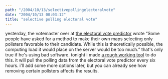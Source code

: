 ```yaml
---
path: "/2004/10/13/selectivepollingelectoralvote" 
date: "2004/10/13 00:03:12" 
title: "selective polling electoral vote" 
---
```

<p>yesterday, the votemaster over at <a href="http://www.electoral-vote.com/oct/oct11.html">the electoral vote predictor</a> wrote <q>Some people have asked for a method to make their own maps selecting only pollsters favorable to their candidate. While this is theoretically possible, the computing load it would place on the server would be too much.</q> that's only true if he's using bad software. tonight i made <a href="http://www.randomchaos.com/electoral-vote.php">a rough working tool</a> to do this. it will pull the polling data from the electoral vote predictor every six hours. i'll add some more options later, but you can already see how removing certain pollsters affects the results.</p>